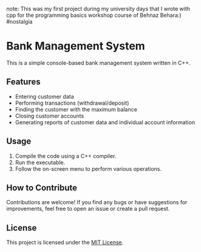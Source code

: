 note: This was my first project during my university days that I wrote with cpp for the programming basics workshop course of Behnaz Behara:) #nostalgia

# Bank Management System

This is a simple console-based bank management system written in C++.

## Features

- Entering customer data
- Performing transactions (withdrawal/deposit)
- Finding the customer with the maximum balance
- Closing customer accounts
- Generating reports of customer data and individual account information

## Usage

1. Compile the code using a C++ compiler.
2. Run the executable.
3. Follow the on-screen menu to perform various operations.

## How to Contribute

Contributions are welcome! If you find any bugs or have suggestions for improvements, feel free to open an issue or create a pull request.

## License

This project is licensed under the [MIT License](LICENSE).
